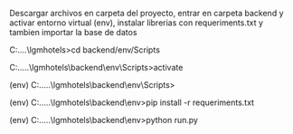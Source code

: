 Descargar archivos en carpeta del proyecto, entrar en carpeta backend y activar entorno virtual (env), instalar librerias con requeriments.txt y tambien importar la base de datos 

C:\....\lgmhotels>cd backend/env/Scripts

C:\.....\lgmhotels\backend\env\Scripts>activate

(env) C:\.....\lgmhotels\backend\env\Scripts>

(env) C:\.....\lgmhotels\backend\env>pip install -r requeriments.txt

(env) C:\.....\lgmhotels\backend\env>python run.py

